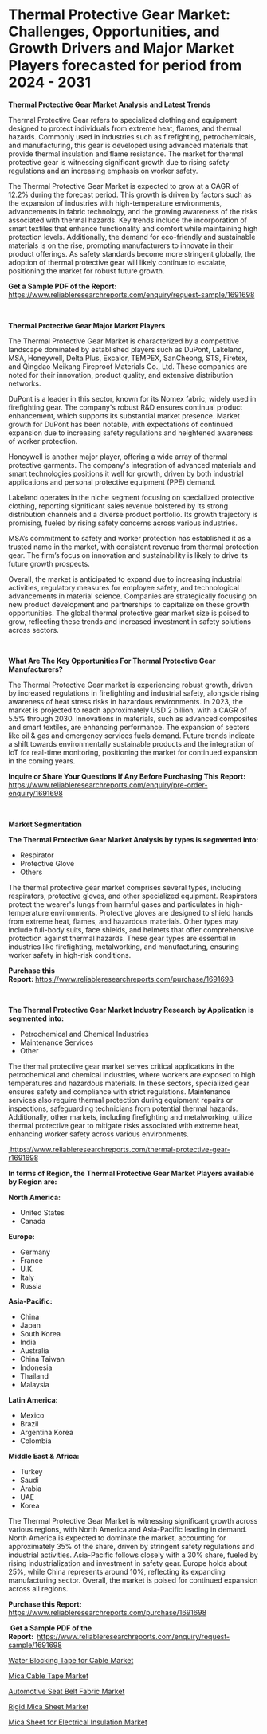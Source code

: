 <p><h1>Thermal Protective Gear Market: Challenges, Opportunities, and Growth Drivers and Major Market Players forecasted for period from 2024 - 2031</h1></p><p><strong>Thermal Protective Gear Market Analysis and Latest Trends</strong></p>
<p><p>Thermal Protective Gear refers to specialized clothing and equipment designed to protect individuals from extreme heat, flames, and thermal hazards. Commonly used in industries such as firefighting, petrochemicals, and manufacturing, this gear is developed using advanced materials that provide thermal insulation and flame resistance. The market for thermal protective gear is witnessing significant growth due to rising safety regulations and an increasing emphasis on worker safety.</p><p>The Thermal Protective Gear Market is expected to grow at a CAGR of 12.2% during the forecast period. This growth is driven by factors such as the expansion of industries with high-temperature environments, advancements in fabric technology, and the growing awareness of the risks associated with thermal hazards. Key trends include the incorporation of smart textiles that enhance functionality and comfort while maintaining high protection levels. Additionally, the demand for eco-friendly and sustainable materials is on the rise, prompting manufacturers to innovate in their product offerings. As safety standards become more stringent globally, the adoption of thermal protective gear will likely continue to escalate, positioning the market for robust future growth.</p></p>
<p><strong>Get a Sample PDF of the Report:&nbsp;</strong> <a href="https://www.reliableresearchreports.com/enquiry/request-sample/1691698?utm_campaign=1730&utm_medium=2&utm_source=Github&utm_content=ia&utm_term=18102024&utm_id=thermal-protective-gear">https://www.reliableresearchreports.com/enquiry/request-sample/1691698</a></p>
<p>&nbsp;</p>
<p><strong>Thermal Protective Gear Major Market Players</strong></p>
<p><p>The Thermal Protective Gear Market is characterized by a competitive landscape dominated by established players such as DuPont, Lakeland, MSA, Honeywell, Delta Plus, Excalor, TEMPEX, SanCheong, STS, Firetex, and Qingdao Meikang Fireproof Materials Co., Ltd. These companies are noted for their innovation, product quality, and extensive distribution networks.</p><p>DuPont is a leader in this sector, known for its Nomex fabric, widely used in firefighting gear. The company's robust R&D ensures continual product enhancement, which supports its substantial market presence. Market growth for DuPont has been notable, with expectations of continued expansion due to increasing safety regulations and heightened awareness of worker protection.</p><p>Honeywell is another major player, offering a wide array of thermal protective garments. The company's integration of advanced materials and smart technologies positions it well for growth, driven by both industrial applications and personal protective equipment (PPE) demand.</p><p>Lakeland operates in the niche segment focusing on specialized protective clothing, reporting significant sales revenue bolstered by its strong distribution channels and a diverse product portfolio. Its growth trajectory is promising, fueled by rising safety concerns across various industries.</p><p>MSA’s commitment to safety and worker protection has established it as a trusted name in the market, with consistent revenue from thermal protection gear. The firm’s focus on innovation and sustainability is likely to drive its future growth prospects.</p><p>Overall, the market is anticipated to expand due to increasing industrial activities, regulatory measures for employee safety, and technological advancements in material science. Companies are strategically focusing on new product development and partnerships to capitalize on these growth opportunities. The global thermal protective gear market size is poised to grow, reflecting these trends and increased investment in safety solutions across sectors.</p></p>
<p>&nbsp;</p>
<p><strong>What Are The Key Opportunities For Thermal Protective Gear Manufacturers?</strong></p>
<p><p>The Thermal Protective Gear market is experiencing robust growth, driven by increased regulations in firefighting and industrial safety, alongside rising awareness of heat stress risks in hazardous environments. In 2023, the market is projected to reach approximately USD 2 billion, with a CAGR of 5.5% through 2030. Innovations in materials, such as advanced composites and smart textiles, are enhancing performance. The expansion of sectors like oil & gas and emergency services fuels demand. Future trends indicate a shift towards environmentally sustainable products and the integration of IoT for real-time monitoring, positioning the market for continued expansion in the coming years.</p></p>
<p><strong>Inquire or Share Your Questions If Any Before Purchasing This Report:</strong> <a href="https://www.reliableresearchreports.com/enquiry/pre-order-enquiry/1691698?utm_campaign=1730&utm_medium=2&utm_source=Github&utm_content=ia&utm_term=18102024&utm_id=thermal-protective-gear">https://www.reliableresearchreports.com/enquiry/pre-order-enquiry/1691698</a></p>
<p>&nbsp;</p>
<p><strong>Market Segmentation</strong></p>
<p><strong>The Thermal Protective Gear Market Analysis by types is segmented into:</strong></p>
<p><ul><li>Respirator</li><li>Protective Glove</li><li>Others</li></ul></p>
<p><p>The thermal protective gear market comprises several types, including respirators, protective gloves, and other specialized equipment. Respirators protect the wearer's lungs from harmful gases and particulates in high-temperature environments. Protective gloves are designed to shield hands from extreme heat, flames, and hazardous materials. Other types may include full-body suits, face shields, and helmets that offer comprehensive protection against thermal hazards. These gear types are essential in industries like firefighting, metalworking, and manufacturing, ensuring worker safety in high-risk conditions.</p></p>
<p><strong>Purchase this Report:&nbsp;</strong><a href="https://www.reliableresearchreports.com/purchase/1691698?utm_campaign=1730&utm_medium=2&utm_source=Github&utm_content=ia&utm_term=18102024&utm_id=thermal-protective-gear">https://www.reliableresearchreports.com/purchase/1691698</a></p>
<p>&nbsp;</p>
<p><strong>The Thermal Protective Gear Market Industry Research by Application is segmented into:</strong></p>
<p><ul><li>Petrochemical and Chemical Industries</li><li>Maintenance Services</li><li>Other</li></ul></p>
<p><p>The thermal protective gear market serves critical applications in the petrochemical and chemical industries, where workers are exposed to high temperatures and hazardous materials. In these sectors, specialized gear ensures safety and compliance with strict regulations. Maintenance services also require thermal protection during equipment repairs or inspections, safeguarding technicians from potential thermal hazards. Additionally, other markets, including firefighting and metalworking, utilize thermal protective gear to mitigate risks associated with extreme heat, enhancing worker safety across various environments.</p></p>
<p><a href="https://www.reliableresearchreports.com/thermal-protective-gear-r1691698?utm_campaign=1730&utm_medium=2&utm_source=Github&utm_content=ia&utm_term=18102024&utm_id=thermal-protective-gear">&nbsp;https://www.reliableresearchreports.com/thermal-protective-gear-r1691698</a></p>
<p><strong>In terms of Region, the Thermal Protective Gear Market Players available by Region are:</strong></p>
<p>
    <p> <strong> North America: </strong>
        <ul>
            <li>United States</li>
            <li>Canada</li>
        </ul>
        </p> 
    <p> <strong> Europe: </strong>
        <ul>
            <li>Germany</li>
            <li>France</li>
            <li>U.K.</li>
            <li>Italy</li>
            <li>Russia</li>
        </ul>
        </p> 
    <p> <strong> Asia-Pacific: </strong>
        <ul>
            <li>China</li>
            <li>Japan</li>
            <li>South Korea</li>
            <li>India</li>
            <li>Australia</li>
            <li>China Taiwan</li>
            <li>Indonesia</li>
            <li>Thailand</li>
            <li>Malaysia</li>
        </ul>
        </p> 
    <p> <strong> Latin America: </strong>
        <ul>
            <li>Mexico</li>
            <li>Brazil</li>
            <li>Argentina Korea</li>
            <li>Colombia</li>
        </ul>
        </p> 
    <p> <strong> Middle East & Africa: </strong>
        <ul>
            <li>Turkey</li>
            <li>Saudi</li>
            <li>Arabia</li>
            <li>UAE</li>
            <li>Korea</li>
        </ul>
    </p>
    </p>
<p><p>The Thermal Protective Gear Market is witnessing significant growth across various regions, with North America and Asia-Pacific leading in demand. North America is expected to dominate the market, accounting for approximately 35% of the share, driven by stringent safety regulations and industrial activities. Asia-Pacific follows closely with a 30% share, fueled by rising industrialization and investment in safety gear. Europe holds about 25%, while China represents around 10%, reflecting its expanding manufacturing sector. Overall, the market is poised for continued expansion across all regions.</p></p>
<p><strong>Purchase this Report: </strong><a href="https://www.reliableresearchreports.com/purchase/1691698?utm_campaign=1730&utm_medium=2&utm_source=Github&utm_content=ia&utm_term=18102024&utm_id=thermal-protective-gear">https://www.reliableresearchreports.com/purchase/1691698</a></p>
<p>&nbsp;<strong>Get a Sample PDF of the Report:&nbsp;&nbsp;</strong><a href="https://www.reliableresearchreports.com/enquiry/request-sample/1691698?utm_campaign=1730&utm_medium=2&utm_source=Github&utm_content=ia&utm_term=18102024&utm_id=thermal-protective-gear">https://www.reliableresearchreports.com/enquiry/request-sample/1691698</a></p>
<p><strong></strong></p>
<p><p><a href="https://www.linkedin.com/pulse/water-blocking-tape-cable-market-maturity-analysis-regional-fx52c?utm_campaign=1730&utm_medium=2&utm_source=Github&utm_content=ia&utm_term=18102024&utm_id=thermal-protective-gear">Water Blocking Tape for Cable Market</a></p><p><a href="https://www.linkedin.com/pulse/strategic-market-insights-global-mica-cable-tape-2024-2031-dansc?utm_campaign=1730&utm_medium=2&utm_source=Github&utm_content=ia&utm_term=18102024&utm_id=thermal-protective-gear">Mica Cable Tape Market</a></p><p><a href="https://github.com/gailasejs/Market-Research-Report-List-1/blob/main/automotive-seat-belt-fabric-market.md?utm_campaign=1730&utm_medium=2&utm_source=Github&utm_content=ia&utm_term=18102024&utm_id=thermal-protective-gear">Automotive Seat Belt Fabric Market</a></p><p><a href="https://www.linkedin.com/pulse/trends-global-rigid-mica-sheet-market-forecast-analysis-ydhsc?utm_campaign=1730&utm_medium=2&utm_source=Github&utm_content=ia&utm_term=18102024&utm_id=thermal-protective-gear">Rigid Mica Sheet Market</a></p><p><a href="https://www.linkedin.com/pulse/mica-sheet-electrical-insulation-market-size-segmentation-trends-uza7c?utm_campaign=1730&utm_medium=2&utm_source=Github&utm_content=ia&utm_term=18102024&utm_id=thermal-protective-gear">Mica Sheet for Electrical Insulation Market</a></p></p>